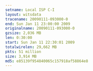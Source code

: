 ```yaml
---
setname: Local ISP C-I
layout: witsdata
tracename: 20090111-093000-0
end: Sun Jan 11 23:00:00 2009
originalname: 20090111-093000-0
gzsize: 2,036 MB
len: 0:30:00
start: Sun Jan 11 22:30:01 2009
totalwirelen: 29,662 MB
pkts: 51 million
size: 3,914 MB
md5: e85139f954840065c157918af58864e8
---
```


